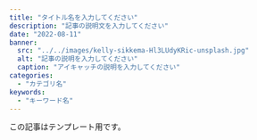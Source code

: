 ```yaml
---
title: "タイトル名を入力してください"
description: "記事の説明文を入力してください"
date: "2022-08-11"
banner:
  src: "../../images/kelly-sikkema-Hl3LUdyKRic-unsplash.jpg"
  alt: "記事の説明を入力してください"
  caption: "アイキャッチの説明を入力してください"
categories:
  - "カテゴリ名"
keywords:
  - "キーワード名"
---
```


この記事はテンプレート用です。